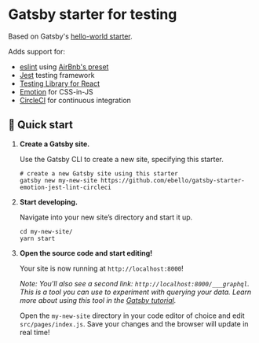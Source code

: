 # Gatsby starter for testing

Based on Gatsby's [hello-world starter](https://github.com/gatsbyjs/gatsby-starter-hello-world).

Adds support for:
- [eslint](https://eslint.org) using [AirBnb's preset](https://github.com/airbnb/javascript)
- [Jest](https://jestjs.io) testing framework
- [Testing Library for React](https://testing-library.com/docs/react-testing-library/intro)
- [Emotion](https://emotion.sh) for CSS-in-JS
- [CircleCI](https://circleci.com) for continuous integration


## 🚀 Quick start

1.  **Create a Gatsby site.**

    Use the Gatsby CLI to create a new site, specifying this starter.

    ```shell
    # create a new Gatsby site using this starter
    gatsby new my-new-site https://github.com/ebello/gatsby-starter-emotion-jest-lint-circleci
    ```

1.  **Start developing.**

    Navigate into your new site’s directory and start it up.

    ```shell
    cd my-new-site/
    yarn start
    ```

1.  **Open the source code and start editing!**

    Your site is now running at `http://localhost:8000`!

    _Note: You'll also see a second link: _`http://localhost:8000/___graphql`_. This is a tool you can use to experiment with querying your data. Learn more about using this tool in the [Gatsby tutorial](https://www.gatsbyjs.org/tutorial/part-five/#introducing-graphiql)._

    Open the `my-new-site` directory in your code editor of choice and edit `src/pages/index.js`. Save your changes and the browser will update in real time!
